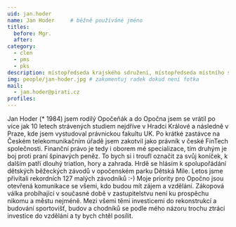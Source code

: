 ```yaml
---
uid: jan.hoder
name: Jan Hoder  	# běžně používáné jméno
titles: 
  before: Mgr.
  after:
category:
  - clen
  - pms
  - pks
description: místopředseda krajského sdružení, místopředseda místního sdružení Podorlicko # zobrazuje se v lide
img: people/jan-hoder.jpg # zakomentuj radek dokud není fotka
mail:
  - jan.hoder@pirati.cz
profiles:
---
```


 Jan Hoder (* 1984) jsem rodilý Opočeňák a do Opočna jsem se vrátil po více jak 10 letech strávených studiem nejdříve v Hradci Králové a následně v Praze, kde jsem vystudoval právnickou fakultu UK. Po krátké zastávce na Českém telekomunikačním úřadě jsem zakotvil jako právník v české FinTech společnosti. Finanční právo je tedy i oborem mé specializace, tím druhým je boj proti praní špinavých peněz. To bych si i troufl označit za svůj koníček, k dalším patří dlouhý triatlon, hory a zahrada. Hrdě se hlásím k spolupořádání dětských běžeckých závodů v opočenském parku Dětská Míle. Letos jsme přivítali rekordních 127 malých závodníků :-) Moje priority pro Opočno jsou otevřená komunikace se všemi, kdo budou mít zájem a vzdělání. Zákopová válka probíhající v současné době v zastupitelstvu není ku prospěchu nikomu a městu nejméně. Mezi všemi těmi investicemi do rekonstrukcí a budování sportovišť, budov a chodníků se podle mého názoru trochu ztrácí investice do vzdělání a ty bych chtěl posílit.

